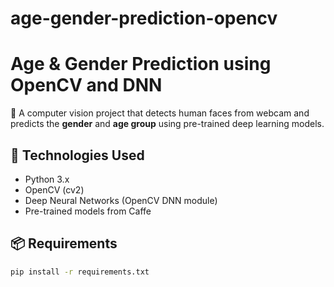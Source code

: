 # age-gender-prediction-opencv
# Age & Gender Prediction using OpenCV and DNN

🚀 A computer vision project that detects human faces from webcam and predicts the **gender** and **age group** using pre-trained deep learning models.

## 🔧 Technologies Used
- Python 3.x
- OpenCV (cv2)
- Deep Neural Networks (OpenCV DNN module)
- Pre-trained models from Caffe

## 📦 Requirements

```bash
pip install -r requirements.txt
